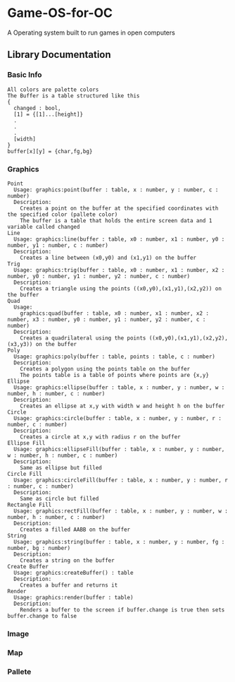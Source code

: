 # Game-OS-for-OC
A Operating system built to run games in open computers
## Library Documentation
  ### Basic Info
    All colors are palette colors
    The Buffer is a table structured like this
    {
      changed : bool,
      [1] = {[1]...[height]}
      .
      .
      .
      [width]
    }
    buffer[x][y] = {char,fg,bg}
  ### Graphics
    Point
      Usage: graphics:point(buffer : table, x : number, y : number, c : number)
      Description:
        Creates a point on the buffer at the specified coordinates with the specified color (pallete color)
        The buffer is a table that holds the entire screen data and 1 variable called changed
    Line
      Usage: graphics:line(buffer : table, x0 : number, x1 : number, y0 : number, y1 : number, c : number)
      Description:
        Creates a line between (x0,y0) and (x1,y1) on the buffer
    Trig
      Usage: graphics:trig(buffer : table, x0 : number, x1 : number, x2 : number, y0 : number, y1 : number, y2 : number, c : number)
      Description:
        Creates a triangle using the points ((x0,y0),(x1,y1),(x2,y2)) on the buffer
    Quad
      Usage:
        graphics:quad(buffer : table, x0 : number, x1 : number, x2 : number, x3 : number, y0 : number, y1 : number, y2 : number, c : number)
      Description:
        Creates a quadrilateral using the points ((x0,y0),(x1,y1),(x2,y2),(x3,y3)) on the buffer
    Poly
      Usage: graphics:poly(buffer : table, points : table, c : number)
      Description:
        Creates a polygon using the points table on the buffer
        The points table is a table of points where points are {x,y}
    Ellipse
      Usage: graphics:ellipse(buffer : table, x : number, y : number, w : number, h : number, c : number)
      Description:
        Creates an ellipse at x,y with width w and height h on the buffer
    Circle
      Usage: graphics:circle(buffer : table, x : number, y : number, r : number, c : number)
      Description:
        Creates a circle at x,y with radius r on the buffer
    Ellipse Fill
      Usage: graphics:ellipseFill(buffer : table, x : number, y : number, w : number, h : number, c : number)
      Description:
        Same as ellipse but filled
    Circle Fill
      Usage: graphics:circleFill(buffer : table, x : number, y : number, r : number, c : number)
      Description:
        Same as circle but filled
    Rectangle Fill
      Usage: graphics:rectFill(buffer : table, x : number, y : number, w : number, h : number, c : number)
      Description:
        Creates a filled AABB on the buffer
    String
      Usage: graphics:string(buffer : table, x : number, y : number, fg : number, bg : number)
      Description:
        Creates a string on the buffer
    Create Buffer
      Usage: graphics:createBuffer() : table
      Description:
        Creates a buffer and returns it
    Render
      Usage: graphics:render(buffer : table)
      Description:
        Renders a buffer to the screen if buffer.change is true then sets buffer.change to false
  ### Image
  ### Map
  ### Pallete

